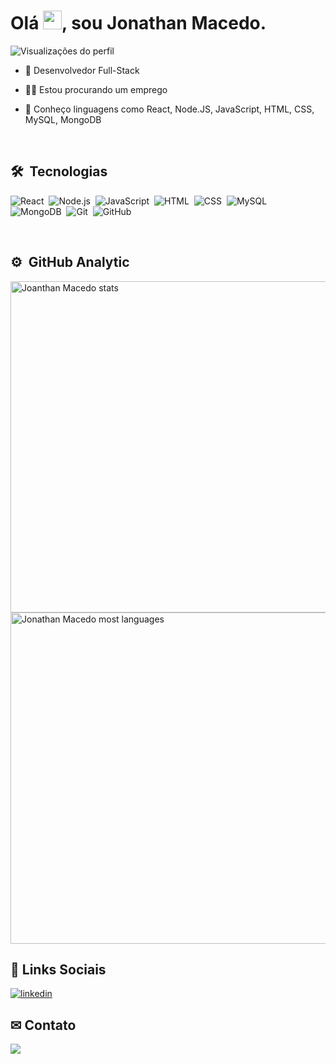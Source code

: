 <h1 align="left">Olá <img src="https://raw.githubusercontent.com/kaueMarques/kaueMarques/master/hi.gif" height="30px">, sou Jonathan Macedo.</h1>

<p align="left"> <img src="https://komarev.com/ghpvc/?username=jonathanmacedo&color=blue" alt="Visualizações do perfil" /> </p>

- 🧐 Desenvolvedor Full-Stack

- 🕵️‍♂️ Estou procurando um emprego

- 🤯 Conheço linguagens como React, Node.JS, JavaScript, HTML, CSS, MySQL, MongoDB

<br>

## 🛠 &nbsp;Tecnologias 
![React](https://img.shields.io/badge/-React-05122A?style=flat&logo=react)&nbsp;
![Node.js](https://img.shields.io/badge/-Node.js-05122A?style=flat&logo=node.js)&nbsp;
![JavaScript](https://img.shields.io/badge/-JavaScript-05122A?style=flat&logo=javascript)&nbsp;
![HTML](https://img.shields.io/badge/-HTML-05122A?style=flat&logo=HTML5)&nbsp;
![CSS](https://img.shields.io/badge/-CSS-05122A?style=flat&logo=CSS3&logoColor=1572B6)&nbsp;
![MySQL](https://img.shields.io/badge/-MySQL-05122A?style=flat&logo=mysql)&nbsp;    
![MongoDB](https://img.shields.io/badge/-MongoDB-05122A?style=flat&logo=mongodb)&nbsp;
![Git](https://img.shields.io/badge/-Git-05122A?style=flat&logo=git)&nbsp;
![GitHub](https://img.shields.io/badge/-GitHub-05122A?style=flat&logo=github)&nbsp;


<br>
                                                                                                                                                                                          
## ⚙️ &nbsp;GitHub Analytic

<p align="left">
<img width="530em" src="https://github-readme-stats.vercel.app/api?username=jonathanmacedo&show_icons=true&theme=vision-friendly-dark" alt="Joanthan Macedo stats"/>
<img width="530em" src="https://github-readme-stats.vercel.app/api/top-langs/?username=jonathanmacedo&layout=compact&theme=vision-friendly-dark" alt="Jonathan Macedo most languages"/>    
<br>

## 📱 Links Sociais

<a href="https://www.linkedin.com/in/jonathan-macedo-10182b274/" target="_blank" rel="noopener noreferrer">
  <img align="center" src="https://img.shields.io/badge/-JonathanMacedo-05122A?style=flat&logo=linkedin" alt="linkedin"/>
</a>                                                                                                                                                                                      
                                                                                                                                                                                    

## ✉ Contato
                                                                                                                                                                                          
<a href = "mailto:jonathanmacedocontato@gmail.com">
<img align="center" src="https://img.shields.io/badge/-Jonathan Macedo-05122A?style=flat&logo=gmail" target="_blank">
</a>                                                                                                                                                                                                                                                                                                                                                                                   

                                                                                                                                                                                                                                                                                                                                                                                 



